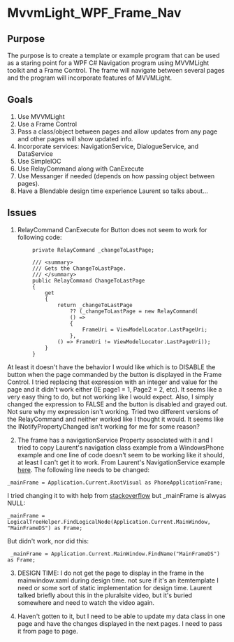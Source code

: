 # MvvmLight_WPF_Frame_Nav
## Purpose
The purpose is to create a template or example program that can be used as a staring point for a WPF C# Navigation program using MVVMLight toolkit and a Frame Control. The frame will navigate between several pages and the program will incorporate features of MVVMLight.  

## Goals
1. Use MVVMLight
2. Use a Frame Control
3. Pass a class/object between pages and allow updates from any page and other pages will show updated info.
4. Incorporate services:  NavigationService, DialogueService, and DataService
5. Use SimpleIOC
6. Use RelayCommand along with CanExecute
7. Use Messanger if needed (depends on how passing object between pages). 
8. Have a Blendable design time experience Laurent so talks about...

## Issues
1. RelayCommand CanExecute for Button does not seem to work for following code: 
```
        private RelayCommand _changeToLastPage;

        /// <summary>
        /// Gets the ChangeToLastPage.
        /// </summary>
        public RelayCommand ChangeToLastPage
        {
            get
            {
                return _changeToLastPage
                    ?? (_changeToLastPage = new RelayCommand(
                    () =>
                    {
                        FrameUri = ViewModelLocator.LastPageUri;                       
                    },
                () => FrameUri != ViewModelLocator.LastPageUri));                
            }
        }
```
At least it doesn't have the behavior I would like which is to DISABLE the button when the page commanded by the button is displayed in the Frame Control.  I tried replacing that expression with an integer and value for the page and it didn't work either (IE page1 = 1, Page2 = 2, etc).  It seems like a very easy thing to do, but not working like I would expect.  Also, I simply changed the expression to FALSE and the button is disabled and grayed out.  Not sure why my expression isn't working.  Tried two different versions of the RelayCommand and neither worked like I thought it would.  It seems like the INotifyPropertyChanged isn't working for me for some reason?

2. The frame has a navigationService Property associated with it and I tried to copy Laurent's navigation class example from a WindowsPhone example and one line of code doesn't seem to be working like it should, at least I can't get it to work.  From Laurent's NavigationService example [here](http://blog.galasoft.ch/posts/2011/01/navigation-in-a-wp7-application-with-mvvm-light/).  The following line needs to be changed:
```
_mainFrame = Application.Current.RootVisual as PhoneApplicationFrame;  
```
I tried changing it to with help from [stackoverflow](https://stackoverflow.com/questions/2216917/wpf-equivalent-to-silverlight-rootvisual) but _mainFrame is alwyas NULL: 
```
_mainFrame = LogicalTreeHelper.FindLogicalNode(Application.Current.MainWindow, "MainFrameDS") as Frame;
```
But didn't work, nor did this:
```
 _mainFrame = Application.Current.MainWindow.FindName("MainFrameDS") as Frame;
```
3. DESIGN TIME: I do not get the page to display in the frame in the mainwindow.xaml during design time.  not sure if it's an itemtemplate I need or some sort of static implementation for design time.  Laurent talked briefly about this in the pluralsite video, but it's buried somewhere and need to watch the video again.

4. Haven't gotten to it, but I need to be able to update my data class in one page and have the changes displayed in the next pages.  I need to pass it from page to page.
